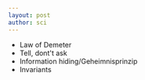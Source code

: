 ```yaml
---
layout: post
author: sci
---
```


* Law of Demeter
* Tell, dont't ask
* Information hiding/Geheimnisprinzip
* Invariants
